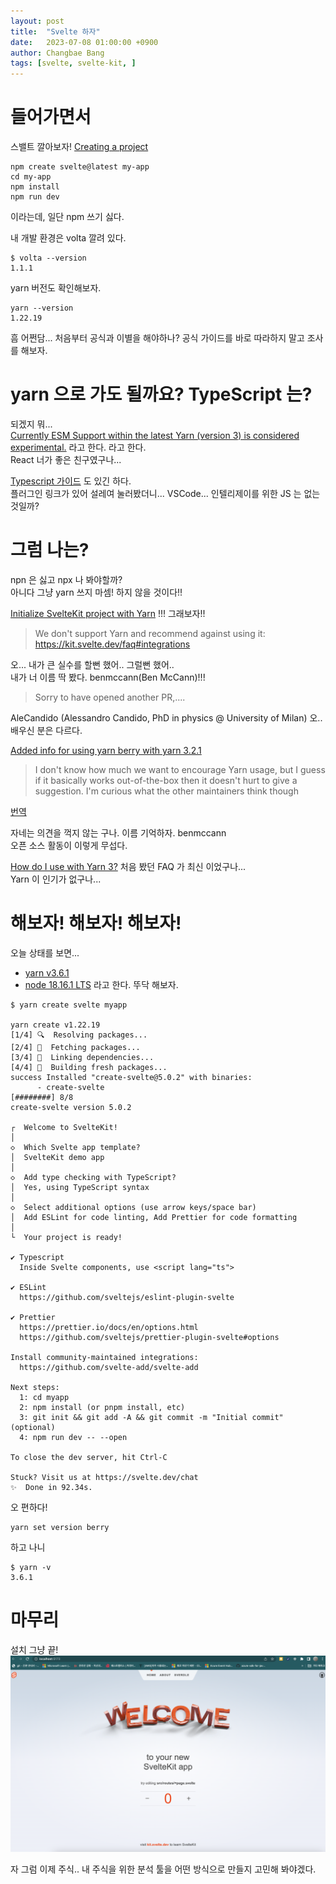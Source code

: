 ```yaml
---
layout: post
title:  "Svelte 하자"
date:   2023-07-08 01:00:00 +0900
author: Changbae Bang
tags: [svelte, svelte-kit, ]
---
```


# 들어가면서
스밸트 깔아보자!
[Creating a project](https://kit.svelte.dev/docs/creating-a-project)

```
npm create svelte@latest my-app
cd my-app
npm install
npm run dev
```

이라는데, 일단 npm 쓰기 싫다.  

내 개발 환경은 volta 깔려 있다.
```
$ volta --version
1.1.1
```

yarn 버전도 확인해보자.  
```
yarn --version
1.22.19

```

흠 어쩐담... 처음부터 공식과 이별을 해야하나?
공식 가이드를 바로 따라하지 말고 조사를 해보자.


# yarn 으로 가도 될까요? TypeScript 는?
되겠지 뭐...  
[Currently ESM Support within the latest Yarn (version 3) is considered experimental.](https://kit.svelte.dev/faq#how-do-i-use-with-yarn-3) 라고 한다.
라고 한다.  
React 너가 좋은 친구였구나...

[Typescript 가이드](https://svelte.dev/docs/typescript) 도 있긴 하다.  
플러그인 링크가 있어 설레여 눌러봤더니... VSCode... 인텔리제이를 위한 JS 는 없는 것일까?


# 그럼 나는?
npn 은 싫고 npx 나 봐야할까?  
아니다 그냥 yarn 쓰지 마셈! 하지 않을 것이다!!

[Initialize SvelteKit project with Yarn](https://github.com/sveltejs/kit/issues/1557) !!! 그래보자!!  
> We don't support Yarn and recommend against using it: https://kit.svelte.dev/faq#integrations  

오... 내가 큰 실수를 할뻔 했어.. 그럴뻔 했어..  
내가 너 이름 딱 봤다. benmccann(Ben McCann)!!!

> Sorry to have opened another PR,....  

AleCandido (Alessandro Candido, PhD in physics @ University of Milan) 오.. 배우신 분은 다르다.  


[Added info for using yarn berry with yarn 3.2.1 ](https://github.com/sveltejs/kit/pull/5169)

> I don't know how much we want to encourage Yarn usage, but I guess if it basically works out-of-the-box then it doesn't hurt to give a suggestion. I'm curious what the other maintainers think though

[번역](https://translate.google.co.kr/?sl=en&tl=ko&text=I%20don%27t%20know%20how%20much%20we%20want%20to%20encourage%20Yarn%20usage%2C%20but%20I%20guess%20if%20it%20basically%20works%20out-of-the-box%20then%20it%20doesn%27t%20hurt%20to%20give%20a%20suggestion.%20I%27m%20curious%20what%20the%20other%20maintainers%20think%20though&op=translate)

자네는 의견을 꺽지 않는 구나. 이름 기억하자. benmccann  
오픈 소스 활동이 이렇게 무섭다.  

[How do I use with Yarn 3?](https://kit.svelte.dev/faq#how-do-i-use-with-yarn-3)
처음 봤던 FAQ 가 최신 이었구나...   
Yarn 이 인기가 없구나...

# 해보자! 해보자! 해보자!
오늘 상태를 보면...
* [yarn v3.6.1](https://github.com/yarnpkg/berry/releases/tag/%40yarnpkg%2Fcli%2F3.6.1)
* [node 18.16.1 LTS](https://nodejs.org/en)
라고 한다. 뚜닥 해보자.


```
$ yarn create svelte myapp

yarn create v1.22.19
[1/4] 🔍  Resolving packages...
[2/4] 🚚  Fetching packages...
[3/4] 🔗  Linking dependencies...
[4/4] 🔨  Building fresh packages...
success Installed "create-svelte@5.0.2" with binaries:
      - create-svelte
[########] 8/8
create-svelte version 5.0.2

┌  Welcome to SvelteKit!
│
◇  Which Svelte app template?
│  SvelteKit demo app
│
◇  Add type checking with TypeScript?
│  Yes, using TypeScript syntax
│
◇  Select additional options (use arrow keys/space bar)
│  Add ESLint for code linting, Add Prettier for code formatting
│
└  Your project is ready!

✔ Typescript
  Inside Svelte components, use <script lang="ts">

✔ ESLint
  https://github.com/sveltejs/eslint-plugin-svelte

✔ Prettier
  https://prettier.io/docs/en/options.html
  https://github.com/sveltejs/prettier-plugin-svelte#options

Install community-maintained integrations:
  https://github.com/svelte-add/svelte-add

Next steps:
  1: cd myapp
  2: npm install (or pnpm install, etc)
  3: git init && git add -A && git commit -m "Initial commit" (optional)
  4: npm run dev -- --open

To close the dev server, hit Ctrl-C

Stuck? Visit us at https://svelte.dev/chat
✨  Done in 92.34s.

```

오 편하다!

```
yarn set version berry
```
하고 나니

```
$ yarn -v
3.6.1

```

# 마무리
설치 그냥 끝!
![결과](/assets/img/2023-07-08-svelte-init.png)

자 그럼 이제 주식.. 내 주식을 위한 분석 툴을 어떤 방식으로 만들지 고민해 봐야겠다.


